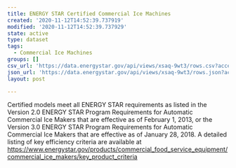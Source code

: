 ```yaml
---
title: ENERGY STAR Certified Commercial Ice Machines
created: '2020-11-12T14:52:39.737919'
modified: '2020-11-12T14:52:39.737929'
state: active
type: dataset
tags:
  - Commercial Ice Machines
groups: []
csv_url: 'https://data.energystar.gov/api/views/xsaq-9wt3/rows.csv?accessType=DOWNLOAD'
json_url: 'https://data.energystar.gov/api/views/xsaq-9wt3/rows.json?accessType=DOWNLOAD'
layout: post

---
```

Certified models meet all ENERGY STAR requirements as listed in the Version 2.0 ENERGY STAR Program Requirements for Automatic Commercial Ice Makers that are effective as of February 1, 2013, or the Version 3.0 ENERGY STAR Program Requirements for Automatic Commercial Ice Makers that are effective as of January 28, 2018. A detailed listing of key efficiency criteria are available at https://www.energystar.gov/products/commercial_food_service_equipment/commercial_ice_makers/key_product_criteria
